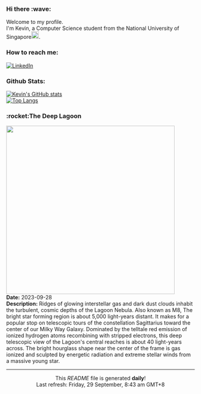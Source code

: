 <h3>Hi there :wave:</h3>

Welcome to my profile.   
I'm Kevin, a Computer Science student from the National University of Singapore<img src="https://img.icons8.com/color/96/000000/singapore-circular.png" width="20px"/>.</p>

<h3>How to reach me: </h3>
<a href="https://www.linkedin.com/in/kevin-foong/"><img alt="LinkedIn" src="https://img.shields.io/badge/linkedin-%230077B5.svg?&style=for-the-badge&logo=linkedin&logoColor=white" /></a> 

<h3>Github Stats: </h3> 

[![Kevin's GitHub stats](https://github-readme-stats.vercel.app/api?username=kevin9foong&theme=tokyonight)](https://github.com/anuraghazra/github-readme-stats) <br/>
[![Top Langs](https://github-readme-stats.vercel.app/api/top-langs/?username=kevin9foong&layout=compact&theme=tokyonight)](https://github.com/anuraghazra/github-readme-stats)

<h3>:rocket:The Deep Lagoon</h3> 
<img width="450" src="https:&#x2F;&#x2F;apod.nasa.gov&#x2F;apod&#x2F;image&#x2F;2309&#x2F;M8-Mos-SL10-DCPrgb-st-154-cC-cr.jpg" /><br/>
<b>Date:</b> 2023-09-28<br/>
<b>Description:</b> Ridges of glowing interstellar gas and dark dust clouds inhabit the turbulent, cosmic depths of the Lagoon Nebula. Also known as M8, The bright star forming region is about 5,000 light-years distant. It makes for a popular stop on telescopic tours of the constellation Sagittarius toward the center of our Milky Way Galaxy. Dominated by the telltale red emission of ionized hydrogen atoms recombining with stripped electrons, this deep telescopic view of the Lagoon&#39;s central reaches is about 40 light-years across. The bright hourglass shape near the center of the frame is gas ionized and sculpted by energetic radiation and extreme stellar winds from a massive young star.<br/>

------------
<p align="center">This <i>README</i> file is generated <b>daily</b>!</br>
Last refresh: Friday, 29 September, 8:43 am GMT+8<br />